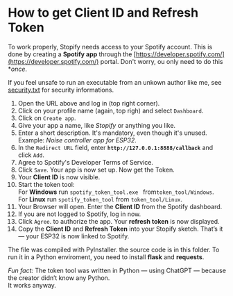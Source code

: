 # How to get Client ID and Refresh Token

To work properly, Stopify needs access to your Spotify account. This is done by creating a **Spotify app** through the [https://developer.spotify.com/](https://developer.spotify.com/) portal. Don't worry, ou only need to do this **once*.

If you feel unsafe to run an executable from an unkown author like me, see [security.txt](https://github.com/NikolaiRadke/Stopify/blob/main/token_tool/security.txt) for security informations.  
  
1. Open the URL above and log in (top right corner).
2. Click on your profile name (again, top righ) and select ``` Dashboard ```.
3. Click on ``` Create app ```.
4. Give your app a name, like *Stopify* or anything you like.
5. Enter a short description. It's mandatory, even though it's unused. Example: *Noise controller app for ESP32*.
6. In the ``` Redirect URL ``` field, enter **`http://127.0.0.1:8888/callback`** and click ``` Add ```.
7. Agree to Spotify's Developer Terms of Service.  
8. Click ``` Save ```. Your app is now set up. Now get the Token.  
9. Your **Client ID** is now visible. 
10. Start the token tool:  
  For **Windows** run  ``` spotify_token_tool.exe  ```  from``` token_tool/Windows ```.    
  For **Linux** run  ``` spotify_token_tool ```  from ``` token_tool/Linux ```.  
12. Your Browser will open. Enter the **Client ID** from the Spotify dashboard.  
13. If you are not logged to Spotify, log in now.  
14. Click ``` Agree ```.  to authorize the app. Your **refresh token** is now displayed.  
15. Copy the **Client ID** and **Refresh Token** into your Stopify sketch. That’s it — your ESP32 is now linked to Spotify.  

The file was compiled with PyInstaller. the source code is in this folder. To run it in a Python enviroment, you need to install **flask** and **requests**. 
      
*Fun fact:*
The token tool was written in Python — using ChatGPT — because the creator didn’t know any Python.   
It works anyway.  
